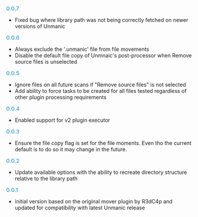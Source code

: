 
**<span style="color:#56adda">0.0.7</span>**
- Fixed bug where library path was not being correctly fetched on newer versions of Unmanic

**<span style="color:#56adda">0.0.6</span>**
- Always exclude the '.unmanic' file from file movements
- Disable the default file copy of Unmnaic's post-processor when Remove source files is unselected

**<span style="color:#56adda">0.0.5</span>**
- Ignore files on all future scans if "Remove source files" is not selected
- Add ability to force tasks to be created for all files tested regardless of other plugin processing requirements

**<span style="color:#56adda">0.0.4</span>**
- Enabled support for v2 plugin executor

**<span style="color:#56adda">0.0.3</span>**
- Ensure the file copy flag is set for the file moments. Even tho the current default is to do so it may change in the future.

**<span style="color:#56adda">0.0.2</span>**
- Update available options with the ability to recreate directory structure relative to the library path

**<span style="color:#56adda">0.0.1</span>**
- initial version based on the original mover plugin by R3dC4p and 
  updated for compatibility with latest Unmanic release
